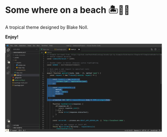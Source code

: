 # Some where on a beach 🏝🍹🥥

A tropical theme designed by Blake Noll.

**Enjoy!**

![preview](./preview.jpeg)
